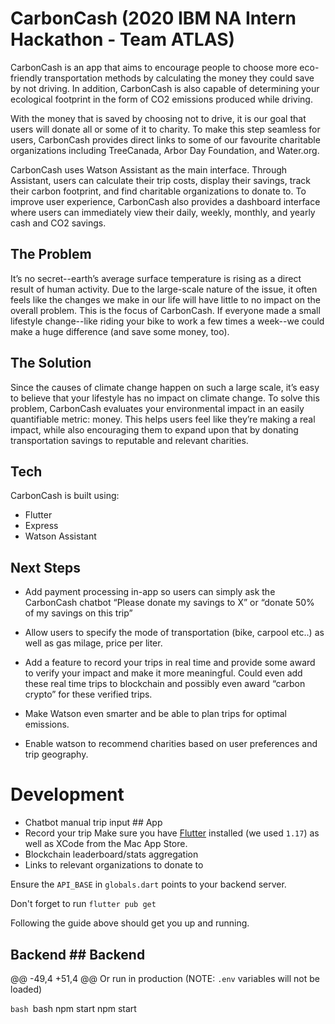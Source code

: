 # CarbonCash (2020 IBM NA Intern Hackathon - Team ATLAS)

CarbonCash is an app that aims to encourage people to choose more eco-friendly transportation methods by calculating the money they could save by not driving. In addition, CarbonCash is also capable of determining your ecological footprint in the form of CO2 emissions produced while driving.

With the money that is saved by choosing not to drive, it is our goal that users will donate all or some of it to charity. To make this step seamless for users, CarbonCash provides direct links to some of our favourite charitable organizations including TreeCanada, Arbor Day Foundation, and Water.org.

CarbonCash uses Watson Assistant as the main interface. Through Assistant, users can calculate their trip costs, display their savings, track their carbon footprint, and find charitable organizations to donate to. To improve user experience, CarbonCash also provides a dashboard interface where users can immediately view their daily, weekly, monthly, and yearly cash and CO2 savings.

## The Problem
It’s no secret--earth’s average surface temperature is rising as a direct result of human activity. Due to the large-scale nature of the issue, it often feels like the changes we make in our life will have little to no impact on the overall problem. This is the focus of CarbonCash. If everyone made a small lifestyle change--like riding your bike to work a few times a week--we could make a huge difference (and save some money, too).

## The Solution
Since the causes of climate change happen on such a large scale, it’s easy to believe that your lifestyle has no impact on climate change. To solve this problem, CarbonCash evaluates your environmental impact in an easily quantifiable metric: money. This helps users feel like they’re making a real impact, while also encouraging them to expand upon that by donating transportation savings to reputable and relevant charities.

## Tech

CarbonCash is built using:

- Flutter
- Express
- Watson Assistant

## Next Steps

- Add payment processing in-app so users can simply ask the CarbonCash chatbot “Please donate my savings to X” or “donate 50% of my savings on this trip”

- Allow users to specify the mode of transportation (bike, carpool etc..) as well as gas milage, price per liter.

- Add a feature to record your trips in real time and provide some award to verify your impact and make it more meaningful. Could even add these real time trips to blockchain and possibly even award “carbon crypto” for these verified trips.

- Make Watson even smarter and be able to plan trips for optimal emissions.

- Enable watson to recommend charities based on user preferences and trip geography.

# Development


- Chatbot manual trip input	## App
- Record your trip	Make sure you have [Flutter](https://flutter.dev/docs/get-started/install/macos) installed (we used `1.17`) as well as XCode from the Mac App Store.
- Blockchain leaderboard/stats aggregation	
- Links to relevant organizations to donate to	

Ensure the `API_BASE` in `globals.dart` points to your backend server.

Don't forget to run `flutter pub get`

Following the guide above should get you up and running.


## Backend	## Backend


@@ -49,4 +51,4 @@ Or run in production (NOTE: `.env` variables will not be loaded)


```bash	```bash
npm start	npm start
```	```
